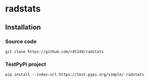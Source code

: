 # radstats

## Installation

### Source code
``` 
git clone https://github.com/rdt249/radstats
```

### TestPyPi project
```
pip install --index-url https://test.pypi.org/simple/ radstats
```